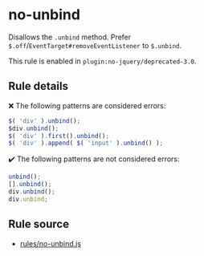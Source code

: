 # no-unbind

Disallows the `.unbind` method. Prefer `$.off`/`EventTarget#removeEventListener` to `$.unbind`.

This rule is enabled in `plugin:no-jquery/deprecated-3.0`.

## Rule details

❌ The following patterns are considered errors:
```js
$( 'div' ).unbind();
$div.unbind();
$( 'div' ).first().unbind();
$( 'div' ).append( $( 'input' ).unbind() );
```

✔️ The following patterns are not considered errors:
```js
unbind();
[].unbind();
div.unbind();
div.unbind;
```
## Rule source

* [rules/no-unbind.js](../rules/no-unbind.js)
